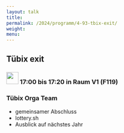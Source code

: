 ```yaml
---
layout: talk
title:
permalink: /2024/programm/4-93-tbix-exit/
weight:
menu:
---
```

## Tübix exit

### <img height = "32" src="../../../images/talk.svg"> 17:00 bis 17:20 in Raum V1 (F119)

### Tübix Orga Team

* gemeinsamer Abschluss  
* lottery.sh  
* Ausblick auf nächstes Jahr

